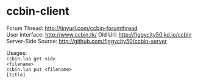 ccbin-client
============
Forum Thread: http://tinyurl.com/ccbin-forumthread<br />
User interface: http://www.ccbin.tk/  Old Url: http://figgycity50.kd.io/ccbin<br />
Server-Side Source: http://github.com/figgycity50/ccbin-server<br />

Usages:<br />
<code>ccbin.lua get &lt;id&gt; &lt;filename&gt;</code><br />
<code>ccbin.lua put &lt;filename&gt; [title]</code>
